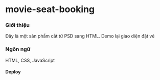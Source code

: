 # movie-seat-booking
### Giới thiệu
Đây là một sản phẩm cắt từ PSD sang HTML.
Demo lại giao diện đặt vé
### Ngôn ngữ
HTML, CSS, JavaScript
#### Deploy
